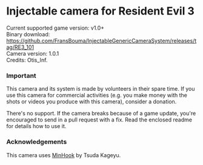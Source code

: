 Injectable camera for Resident Evil 3
============================

Current supported game version: v1.0+  
Binary download: https://github.com/FransBouma/InjectableGenericCameraSystem/releases/tag/RE3_101  
Camera version: 1.0.1  
Credits: Otis_Inf.  

### Important
This camera and its system is made by volunteers in their spare time. If you use this camera for commercial activities 
(e.g. you make money with the shots or videos you produce with this camera), consider a donation. 

There's no support. If the camera breaks because of a game update, you're encouraged to send in a pull request with a fix.
Read the enclosed readme for details how to use it. 

### Acknowledgements
This camera uses [MinHook](https://github.com/TsudaKageyu/minhook) by Tsuda Kageyu.
